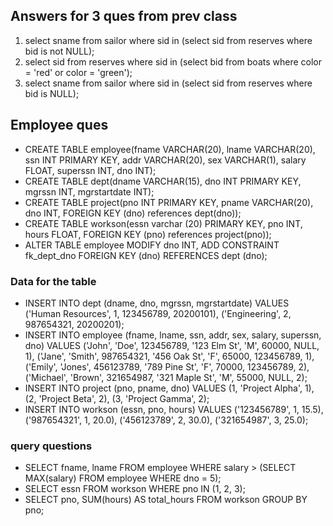 ## Answers for 3 ques from prev class
1.  select sname from sailor where sid in (select sid from reserves where bid is not NULL);
2.  select sid from reserves where sid in (select bid from boats where color = 'red' or color = 'green');
3.  select sname from sailor where sid in (select sid from reserves where bid is NULL);

## Employee ques

- CREATE TABLE employee(fname VARCHAR(20), lname VARCHAR(20), ssn INT PRIMARY KEY, addr VARCHAR(20), sex VARCHAR(1), salary FLOAT, superssn INT, dno INT);
- CREATE TABLE dept(dname VARCHAR(15), dno INT PRIMARY KEY, mgrssn INT, mgrstartdate INT); 
- CREATE TABLE project(pno INT PRIMARY KEY, pname VARCHAR(20), dno INT, FOREIGN KEY (dno) references dept(dno));
- CREATE TABLE workson(essn varchar (20) PRIMARY KEY,  pno INT, hours FLOAT, FOREIGN KEY (pno) references project(pno));
- ALTER TABLE employee   MODIFY dno INT, ADD CONSTRAINT fk_dept_dno  FOREIGN KEY (dno) REFERENCES dept (dno);


### Data for the table

- INSERT INTO dept (dname, dno, mgrssn, mgrstartdate) VALUES
('Human Resources', 1, 123456789, 20200101),
('Engineering', 2, 987654321, 20200201);
- INSERT INTO employee (fname, lname, ssn, addr, sex, salary, superssn, dno) VALUES
('John', 'Doe', 123456789, '123 Elm St', 'M', 60000, NULL, 1),
('Jane', 'Smith', 987654321, '456 Oak St', 'F', 65000, 123456789, 1),
('Emily', 'Jones', 456123789, '789 Pine St', 'F', 70000, 123456789, 2),
('Michael', 'Brown', 321654987, '321 Maple St', 'M', 55000, NULL, 2);
- INSERT INTO project (pno, pname, dno) VALUES
(1, 'Project Alpha', 1),
(2, 'Project Beta', 2),
(3, 'Project Gamma', 2);
- INSERT INTO workson (essn, pno, hours) VALUES
('123456789', 1, 15.5),
('987654321', 1, 20.0),
('456123789', 2, 30.0),
('321654987', 3, 25.0);


### query questions
- SELECT fname, lname FROM employee WHERE salary > (SELECT MAX(salary) FROM employee WHERE dno = 5);
- SELECT essn FROM workson WHERE pno IN (1, 2, 3);
- SELECT pno, SUM(hours) AS total_hours FROM workson GROUP BY pno;

